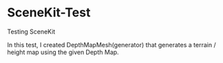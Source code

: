 # SceneKit-Test
Testing SceneKit

In this test, I created DepthMapMesh(generator) that generates a terrain / height map using the given Depth Map.
